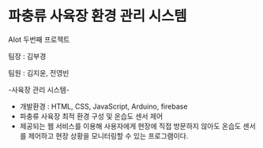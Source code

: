 # 파충류 사육장 환경 관리 시스템
AIot 두번째 프로젝트

팀장 : 김부경

팀원 : 김지윤, 전영빈

-사육장 관리 시스템-

- 개발환경 : HTML, CSS, JavaScript, Arduino, firebase
- 파충류 사육장 최적 환경 구성 및 온습도 센서 제어
- 제공되는 웹 서비스를 이용해 사용자에게 현장에 직접 방문하지 않아도 온습도 센서를 제어하고 현장 상황을 모니터링할 수 있는 프로그램이다.
